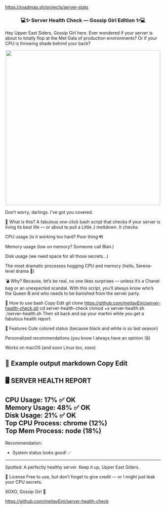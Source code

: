 https://roadmap.sh/projects/server-stats

</h1><h3 align="center">💻✨ Server Health Check — Gossip Girl Edition ✨💻</h3>
Hey Upper East Siders, Gossip Girl here.
Ever wondered if your server is about to totally flop at the Met Gala of production environments? Or if your CPU is throwing shade behind your back?

<p align="center">
  <img width="500" src="https://media4.giphy.com/media/v1.Y2lkPTc5MGI3NjExMGtteGo5NDI5bGxveDdoMDRyb203YWs2NjIxYjA5b2JqMnZtNWw5cCZlcD12MV9pbnRlcm5hbF9naWZfYnlfaWQmY3Q9Zw/5yLgoc7NuyKE9aHTEGY/giphy.gif">
</p>

Don’t worry, darlings. I’ve got you covered.

👠 What is this?
A fabulous one-click bash script that checks if your server is living its best life — or about to pull a Little J meltdown.
It checks:

CPU usage (is it working too hard? Poor thing 💔)

Memory usage (low on memory? Someone call Blair.)

Disk usage (we need space for all those secrets...)

The most dramatic processes hogging CPU and memory (hello, Serena-level drama 👀)

💣 Why?
Because, let’s be real, no one likes surprises — unless it’s a Chanel bag or an unexpected scandal.
With this script, you’ll always know who’s the Queen B and who needs to be banished from the server party.

💅 How to use
bash
Copy
Edit
git clone https://github.com/meitavEini/server-health-check.git
cd server-health-check
chmod +x server-health.sh
./server-health.sh
Then sit back and sip your martini while you get a fabulous health report.

💖 Features
Cute colored status (because black and white is so last season)

Personalized recommendations (you know I always have an opinion 😘)

Works on macOS (and soon Linux too, xoxo)

💬 Example output
markdown
Copy
Edit
----------------------------------------
🖥️ SERVER HEALTH REPORT
----------------------------------------
CPU Usage:    17% ✅ OK  
Memory Usage: 48% ✅ OK  
Disk Usage:   21% ✅ OK  
Top CPU Process: chrome (12%)  
Top Mem Process: node (18%)  
----------------------------------------
Recommendation:
- System status looks good! ✅
----------------------------------------
Spotted: A perfectly healthy server. Keep it up, Upper East Siders.

🎀 License
Free to use, but don’t forget to give credit — or I might just leak your CPU secrets.

XOXO,
Gossip Girl 💋

https://github.com/meitavEini/server-health-check
